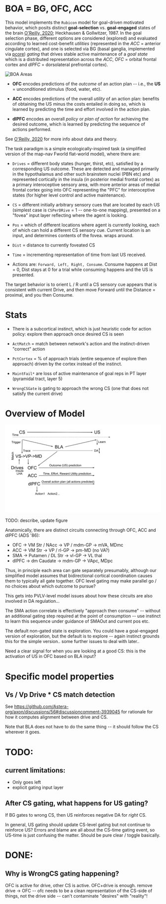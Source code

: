 # BOA = BG, OFC, ACC

This model implements the `Rubicon` model for goal-driven motivated behavior, which posits distinct  **goal-selection** vs. **goal-engaged** states of the brain [O'Reilly, 2020](https://ccnlab.org/papers/OReilly20.pdf); Heckhausen & Gollwitzer, 1987.  In the goal selection phase, different options are considered (explored) and evaluated according to learned cost-benefit *utilities* (represented in the *ACC* = anterior cingulate cortex), and one is selected via BG (basal ganglia, implemented via [pcore](https://github.com/Astera-org/axon/tree/master/pcore)) *gating* that drives stable active maintenance of a *goal state* which is a distributed representation across the *ACC*, *OFC* = orbital frontal cortex and *dlPFC* = dorsolateral prefrontal cortex).

![BOA Areas](figs/fig_bg_loops_spiral_goals.png?raw=true "BOA Brain areas representing different aspect of a Goal")

* **OFC** encodes predictions of the *outcome* of an action plan -- i.e., the **US** = unconditioned stimulus (food, water, etc).

* **ACC** encodes predictions of the overall *utility* of an action plan: benefits of obtaining the US minus the costs entailed in doing so, which is learned by predicting the time and effort involved in the action plan.

* **dlPFC** encodes an overall *policy* or *plan of action* for achieving the desired outcome, which is learned by predicting the sequence of actions performed.

See [O'Reilly, 2020](https://ccnlab.org/papers/OReilly20.pdf) for more info about data and theory.

The task paradigm is a simple ecologically-inspired task (a simplified version of the map-nav Fworld flat-world model), where there are:

* `Drives` = different body states (hunger, thirst, etc), satisfied by a corresponding US outcome.  These are detected and managed primarily in the hypothalamus and other such brainstem nuclei (PBN etc) and represented cortically in the insula (in posterior medial frontal cortex) as a primary interoceptive sensory area, with more anterior areas of medial frontal cortex going into OFC representing the "PFC" for interoceptive states (for higher level control and active maintenance).

* `CS` = different initially arbitrary sensory cues that are located by each US (simplest case is `CSPerDRive` = 1 -- one-to-one mapping), presented on a "fovea" input layer reflecting where the agent is looking.

* `Pos` = which of different locations where agent is currently looking, each of which can hold a different CS sensory cue.  Current location is an input, and determines contents of the fovea.  wraps around.

* `Dist` = distance to currently foveated CS

* `Time` = incrementing representation of time from last US received.

* Actions are: `Forward, Left, Right, Consume`.  Consume happens at Dist = 0, Dist stays at 0 for a trial while consuming happens and the US is presented.

The target behavior is to orient L / R until a CS sensory cue appears that is consistent with current Drive, and then move Forward until the Distance = proximal, and you then Consume.

# Stats

* There is a subcortical instinct, which is just heuristic code for action policy: explore then approach once desired CS is seen

* `ActMatch` = match between network's action and the instinct-driven "correct" action

* `PctCortex` = % of approach trials (entire sequence of explore then approach) driven by the cortex instead of the instinct.

* `MaintFail*` are loss of active maintenance of goal reps in PT layer (pyramidal tract, layer 5)

* `WrongCSGate` is gating to approach the wrong CS (one that does not satisfy the current drive)


# Overview of Model

![BOA Bridging Logic](figs/fig_boa_rubicon_logic.png?raw=true "Overall Time Bridging Logic")

TODO: describe, update figure

Anatomically, there are distinct circuits connecting through OFC, ACC and dlPFC (ADS '86):

* OFC -> VM Str / NAcc -> VP / mdm-GP -> mVA, MDmc
* ACC -> VM Str -> VP / rl-GP -> pm-MD (no VA?)
* SMA -> Putamen / DL Str -> vl-GP -> VL thal
* dlPFC -> dm Caudate -> mdm-GP -> VApc, MDpc

Thus, in principle each area can gate separately presumably, although our simplified model assumes that bidirectional cortical coordination causes them to typically all gate together.  OFC level gating may make parallel go / no choices about which outcome to pursue?

This gets into PVLV-level model issues about how these circuits are also involved in DA regulation...

The SMA action correlate is effectively "approach then consume" -- without an additional gating step required at the point of consumption -- use instinct to learn this sequence under guidance of SMAOut and current pos etc.

The default non-gated state is exploration.  You could have a goal-engaged version of exploration, but the default is to explore -- again instinct grounds this for the simple version..  some further issues to deal with later..

Need a clear signal for when you are looking at a good CS: this is the activation of US in OFC based on BLA input?

# Specific model properties

## Vs / Vp Drive * CS match detection

See https://github.com/Astera-org/axon/discussions/56#discussioncomment-3939045 for rationale for how it computes alignment between drive and CS.

Note that BLA does not have to do the same thing -- it should follow the CS wherever it goes.

# TODO:

## current limitations:

* Only goes left
* explicit gating input layer

## After CS gating, what happens for US gating?

If BG gates to wrong CS, then US reinforces negative DA for *right* CS.

In general, US gating should update CS-level gating but not continue to reinforce US?  Errors and blame are all about the CS-time gating event, so US-time is just confusing the matter.  Should be pure clear / toggle basically.

# DONE:

## Why is WrongCS gating happening?

OFC is active for drive, other CS is active.  OFC+drive is enough.  remove drive -> OFC -- ofc needs to be a clean representation of the CS-side of things, not the drive side -- can't contaminate "desires" with "reality"!



